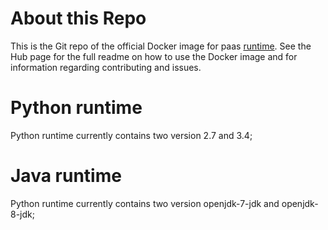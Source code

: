 # About this Repo

This is the Git repo of the official Docker image for paas [runtime](https://registry.hub.docker.com/duanhongyi/). See the
Hub page for the full readme on how to use the Docker image and for information
regarding contributing and issues.

# Python runtime

Python runtime currently contains two version 2.7 and 3.4;

# Java runtime

Python runtime currently contains two version openjdk-7-jdk and openjdk-8-jdk; 
